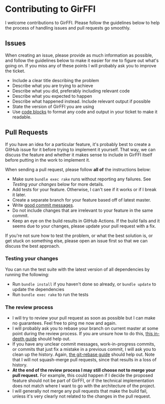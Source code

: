 # Contributing to GirFFI

I welcome contributions to GirFFI. Please follow the guidelines below to help the
process of handling issues and pull requests
go smoothly.

## Issues

When creating an issue, please provide as much information as possible, and
follow the guidelines below to make it easier for me to figure out what's going
on. If you miss any of these points I will probably ask you to improve the
ticket.

- Include a clear title describing the problem
- Describe what you are trying to achieve
- Describe what you did, preferably including relevant code
- Describe what you expected to happen
- Describe what happened instead. Include relevant output if possible
- State the version of GirFFI you are using
- Use [code blocks](https://github.github.com/gfm/#fenced-code-blocks) to
  format any code and output in your ticket to make it readable.

## Pull Requests

If you have an idea for a particular feature, it's probably best to create a
GitHub issue for it before trying to implement it yourself. That way, we can
discuss the feature and whether it makes sense to include in GirFFI itself
before putting in the work to implement it.

When sending a pull request, please follow **all of** the instructions below:

- Make sure `bundle exec rake` runs without reporting any failures. See
  *Testing your changes* below for more details.
- Add tests for your feature. Otherwise, I can't see if it works or if I break
  it later.
- Create a separate branch for your feature based off of latest master.
- Write [good commit messages](https://tbaggery.com/2008/04/19/a-note-about-git-commit-messages.html).
- Do not include changes that are irrelevant to your feature in the same
  commit.
- Keep an eye on the build results in GitHub Actions. If the build fails and it
  seems due to your changes, please update your pull request with a fix.

If you're not sure how to test the problem, or what the best solution is, or
get stuck on something else, please open an issue first so that we can discuss
the best approach.

### Testing your changes

You can run the test suite with the latest version of all dependencies by running the following:

- Run `bundle install` if you haven't done so already, or `bundle update` to update the dependencies
- Run `bundle exec rake` to run the tests

### The review process

- I will try to review your pull request as soon as possible but I can make no
  guarantees. Feel free to ping me now and again.
- I will probably ask you to rebase your branch on current master at some point
  during the review process.
  If you are unsure how to do this,
  [this in-depth guide](https://git-rebase.io/) should help out.
- If you have any unclear commit messages, work-in-progress commits, or commits
  that just fix a mistake in a previous commit, I will ask you to clean up the
  history.
  Again, [the git-rebase guide](https://git-rebase.io/) should help out.
  Note that I will not squash-merge pull requests, since that results in a loss of history.
- **At the end of the review process I may still choose not to merge your pull
  request.** For example, this could happen if I decide the proposed feature
  should not be part of GirFFI, or if the technical implementation does not
  match where I want to go with the architecture of the project.
- I will generally not merge any pull requests that make the build fail, unless
  it's very clearly not related to the changes in the pull request.
